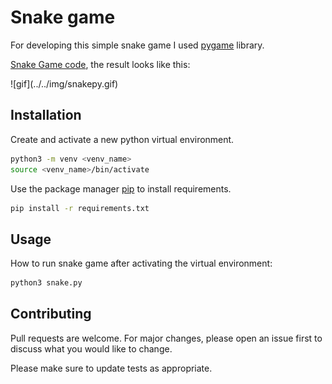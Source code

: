 # Snake game

For developing this simple snake game I used [pygame](https://www.pygame.org/docs/) library.

[Snake Game code](https://github.com/joaobotelho072002/joaobotelho072002.github.io/tree/main/snake), the result looks like this:

<div class="image-align" markdown> ![gif](../../img/snakepy.gif) </div>

## Installation

Create and activate a new python virtual environment.

```bash
python3 -m venv <venv_name>
source <venv_name>/bin/activate
```

Use the package manager [pip](https://pip.pypa.io/en/stable/) to install requirements.

```bash
pip install -r requirements.txt
```

## Usage

How to run snake game after activating the virtual environment:

```bash
python3 snake.py
```

## Contributing

Pull requests are welcome. For major changes, please open an issue first to discuss what you would like to change.

Please make sure to update tests as appropriate.
